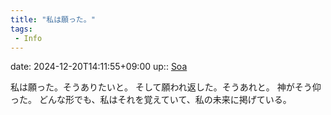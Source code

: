 ```yaml
---
title: "私は願った。"
tags:
 - Info
---
```


date: 2024-12-20T14:11:55+09:00
up:: [Soa](../Bar/Novel/Nacaria/Soa.md)

私は願った。そうありたいと。
そして願われ返した。そうあれと。
神がそう仰った。
どんな形でも、私はそれを覚えていて、私の未来に掲げている。
